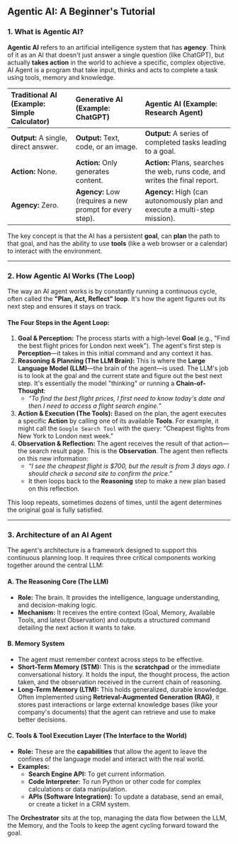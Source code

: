 ## Agentic AI: A Beginner's Tutorial

### 1. What is Agentic AI? 

**Agentic AI** refers to an artificial intelligence system that has **agency**. Think of it as an AI that doesn't just answer a single question (like ChatGPT), but actually **takes action** in the world to achieve a specific, complex objective. AI Agent is a program that take input, thinks and acts to complete a task using tools, memory and knowledge.

| Traditional AI (Example: Simple Calculator) | Generative AI (Example: ChatGPT) | Agentic AI (Example: Research Agent) |
| :--- | :--- | :--- |
| **Output:** A single, direct answer. | **Output:** Text, code, or an image. | **Output:** A series of completed tasks leading to a goal. |
| **Action:** None. | **Action:** Only generates content. | **Action:** Plans, searches the web, runs code, and writes the final report. |
| **Agency:** Zero. | **Agency:** Low (requires a new prompt for every step). | **Agency:** High (can autonomously plan and execute a multi-step mission). |

The key concept is that the AI has a persistent **goal**, can **plan** the path to that goal, and has the ability to use **tools** (like a web browser or a calendar) to interact with the environment.

***

### 2. How Agentic AI Works (The Loop) 

The way an AI agent works is by constantly running a continuous cycle, often called the **"Plan, Act, Reflect" loop**. It's how the agent figures out its next step and ensures it stays on track.

#### The Four Steps in the Agent Loop:

1.  **Goal & Perception:** The process starts with a high-level **Goal** (e.g., "Find the best flight prices for London next week"). The agent's first step is **Perception**—it takes in this initial command and any context it has.
2.  **Reasoning & Planning (The LLM Brain):** This is where the **Large Language Model (LLM)**—the brain of the agent—is used. The LLM's job is to look at the goal and the current state and figure out the best next step. It's essentially the model "thinking" or running a **Chain-of-Thought**:
    * *“To find the best flight prices, I first need to know today's date and then I need to access a flight search engine.”*
3.  **Action & Execution (The Tools):** Based on the plan, the agent executes a specific **Action** by calling one of its available **Tools**. For example, it might call the `Google Search Tool` with the query: "Cheapest flights from New York to London next week."
4.  **Observation & Reflection:** The agent receives the result of that action—the search result page. This is the **Observation**. The agent then reflects on this new information:
    * *“I see the cheapest flight is \$700, but the result is from 3 days ago. I should check a second site to confirm the price.”*
    * It then loops back to the **Reasoning** step to make a new plan based on this reflection.

This loop repeats, sometimes dozens of times, until the agent determines the original goal is fully satisfied.

***

### 3. Architecture of an AI Agent 

The agent's architecture is a framework designed to support this continuous planning loop. It requires three critical components working together around the central LLM:

#### A. The Reasoning Core (The LLM)
* **Role:** The brain. It provides the intelligence, language understanding, and decision-making logic.
* **Mechanism:** It receives the entire context (Goal, Memory, Available Tools, and latest Observation) and outputs a structured command detailing the next action it wants to take.

#### B. Memory System
* The agent must remember context across steps to be effective.
* **Short-Term Memory (STM):** This is the **scratchpad** or the immediate conversational history. It holds the input, the thought process, the action taken, and the observation received in the current chain of reasoning.
* **Long-Term Memory (LTM):** This holds generalized, durable knowledge. Often implemented using **Retrieval-Augmented Generation (RAG)**, it stores past interactions or large external knowledge bases (like your company's documents) that the agent can retrieve and use to make better decisions.

#### C. Tools & Tool Execution Layer (The Interface to the World)
* **Role:** These are the **capabilities** that allow the agent to leave the confines of the language model and interact with the real world.
* **Examples:**
    * **Search Engine API:** To get current information.
    * **Code Interpreter:** To run Python or other code for complex calculations or data manipulation.
    * **APIs (Software Integration):** To update a database, send an email, or create a ticket in a CRM system.

The **Orchestrator** sits at the top, managing the data flow between the LLM, the Memory, and the Tools to keep the agent cycling forward toward the goal. 

